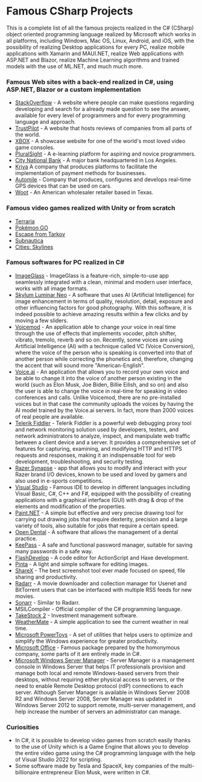# Famous CSharp Projects
This is a complete list of all the famous projects realized in the C# (CSharp) object oriented programming language realized by Microsoft which works in all platforms, including Windows, Mac OS, Linux, Android, and iOS, with the possibility of realizing Desktop applications for every PC, realize mobile applications with Xamarin and MAUI.NET, realize Web applications with ASP.NET and Blazor, realize Machine Learning algorithms and trained models with the use of ML.NET, and much much more.

### Famous Web sites with a back-end realized in C#, using ASP.NET, Blazor or a custom implementation
* [StackOverflow](https://stackoverflow.com/) - A website where people can make questions regarding developing and search for a already made question to see the answer, available for every level of programmers and for every programming language and approach.
* [TrustPilot](https://trustpilot.com/) - A website that hosts reviews of companies from all parts of the world.
* [XBOX](https://xbox.com/) - A showcase website for one of the world's most loved video game consoles.
* [PluralSight](https://pluralsight.com/) - A e-learning platform for aspiring and novice programmers.
* [City National Bank](https://www.cnb.com/) - A major bank headquartered in Los Angeles.
* [Kriya](https://www.kriya.co/) A company that produces platforms to facilitate the implementation of payment methods for businesses.
* [Automile](https://www.automile.com/) - Company that produces, configures and develops real-time GPS devices that can be used on cars.
* [Woot](https://www.woot.com/) - An American wholesaler retailer based in Texas.

### Famous video games realized with Unity or from scratch
* [Terraria](https://terraria.org/)
* [Pokémon GO](https://pokemongolive.com/?hl=it)
* [Escape from Tarkov](https://www.escapefromtarkov.com/)
* [Subnautica](https://store.steampowered.com/app/264710/Subnautica/)
* [Cities: Skylines](https://store.steampowered.com/app/255710/Cities_Skylines/)

### Famous softwares for PC realized in C#
* [ImageGlass](https://imageglass.org/) - ImageGlass is a feature-rich, simple-to-use app seamlessly integrated with a clean, minimal and modern user interface, works with all image formats.
* [Skylum Luminar Neo](https://skylum.com/luminar) - A software that uses AI (Artificial Intelligence) for image enhancement in terms of quality, resolution, detail, exposure and other influencing factors for good photography. With this software, it is indeed possible to achieve amazing results within a few clicks and by moving a few sliders.
* [Voicemod](https://www.voicemod.net/) - An application able to change your voice in real time through the use of effects that implements vocoder, pitch shifter, vibrato, tremolo, reverb and so on. Recently, some voices are using Artificial Intelligence (AI) with a technique called VC (Voice Conversion), where the voice of the person who is speaking is converted into that of another person while correcting the phonetics and, therefore, changing the accent that will sound more "American-English".
* [Voice.ai](https://voice.ai/) - An application that allows you to record your own voice and be able to change it into the voice of another person existing in the world (such as Elon Musk, Joe Biden, Billie Eilish, and so on) and also the user is able to change the voice in real-time for speaking in video conferences and calls. Unlike Voicemod, there are no pre-installed voices but in that case the community uploads the voices by having the AI ​​model trained by the Voice.ai servers. In fact, more than 2000 voices of real people are available.
* [Telerik Fiddler](https://www.telerik.com/fiddler) - Telerik Fiddler is a powerful web debugging proxy tool and network monitoring solution used by developers, testers, and network administrators to analyze, inspect, and manipulate web traffic between a client device and a server. It provides a comprehensive set of features for capturing, examining, and modifying HTTP and HTTPS requests and responses, making it an indispensable tool for web development, troubleshooting, and security testing.
* [Razer Synapse](https://www.razer.com/it-it/synapse-3) - app that allows you to modify and interact with your Razer brand I/O devices, known to be used and loved by gamers and also used in e-sports competitions.
* [Visual Studio](https://visualstudio.microsoft.com/it/) - Famous IDE to develop in different languages ​​including Visual Basic, C#, C++ and F#, equipped with the possibility of creating applications with a graphical interface (GUI) with drag & drop of the elements and modification of the properties.
* [Paint.NET](https://www.getpaint.net/) - A simple but effective and very precise drawing tool for carrying out drawing jobs that require dexterity, precision and a large variety of tools, also suitable for jobs that require a certain speed.
* [Open Dental](https://www.opendental.com/) - A software that allows the management of a dental practice.
* [KeePass](https://keepass.info/index.html) - A safe and functional password manager, suitable for saving many passwords in a safe way.
* [FlashDevelop](https://www.flashdevelop.org/) - A code editor for ActionScript and Haxe development.
* [Pinta](https://www.pinta-project.com/) - A light and simple software for editing images.
* [ShareX](https://getsharex.com/) - The best screenshot tool ever made focused on speed, file sharing and productivity.
* [Radarr](https://radarr.video/) - A movie downloader and collection manager for Usenet and BitTorrent users that can be interfaced with multiple RSS feeds for new movies.
* [Sonarr](https://sonarr.tv/) - Similar to Radarr.
* MSILCompiler - Official compiler of the C# programming language.
* [TakeStock 2](http://ravib.com/takestock/2/) - Investment management software.
* [WeatherMate](https://ravib.com/wm/) - A simple application to see the current weather in real time.
* [Microsoft PowerToys](https://learn.microsoft.com/it-it/windows/powertoys/) - A set of utilities that helps users to optimize and simplify the Windows experience for greater productivity.
* [Microsoft Office](https://www.microsoft.com/it-it/microsoft-365/microsoft-office) - Famous package prepared by the homonymous company, some parts of it are entirely made in C#.
* [Microsoft Windows Server Manager](https://learn.microsoft.com/en-us/windows-server/administration/server-manager/server-manager) - Server Manager is a management console in Windows Server that helps IT professionals provision and manage both local and remote Windows-based servers from their desktops, without requiring either physical access to servers, or the need to enable Remote Desktop protocol (rdP) connections to each server. Although Server Manager is available in Windows Server 2008 R2 and Windows Server 2008, Server Manager was updated in Windows Server 2012 to support remote, multi-server management, and help increase the number of servers an administrator can manage.

### Curiosities
* In C#, it is possible to develop video games from scratch easily thanks to the use of Unity which is a Game Engine that allows you to develop the entire video game using the C# programming language with the help of Visual Studio 2022 for scripting.
* Some software made by Tesla and SpaceX, key companies of the multi-billionaire entrepreneur Elon Musk, were written in C#.
